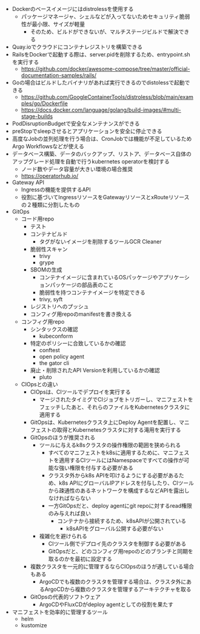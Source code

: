 - Dockerのベースイメージにはdistrolessを使用する
    - パッケージマネージャ、シェルなどが入ってないためセキュリティ脆弱性が最小限、サイズが軽量
        - そのため、ビルドができないが、マルチステージビルドで解決できる
- Quay.ioでクラウドにコンテナレジストリを構築できる
- RailsをDockerで起動する際は、server.pidを削除するため、entrypoint.shを実行する
    - https://github.com/docker/awesome-compose/tree/master/official-documentation-samples/rails/
- Goの場合はビルドしたバイナリがあれば実行できるのでdistolessで起動できる
    - https://github.com/GoogleContainerTools/distroless/blob/main/examples/go/Dockerfile
    - https://docs.docker.com/language/golang/build-images/#multi-stage-builds
- PodDisruptionBudgetで安全なメンテナンスができる
- preStopでsleepさせるとアプリケーションを安全に停止できる
- 高度なJobの並列処理を行う場合は、CronJobでは機能が不足しているためArgo Workflowsなどが使える
- データベース構築、データのバックアップ、リストア、データベース自体のアップグレード処理を自動で行うkubernetes operatorを検討する
    - ノード数やデータ容量が大きい環境の場合推奨
    - https://operatorhub.io/
- Gateway API
    - Ingressの機能を提供するAPI
    - 役割に基づいてIngressリソースをGatewayリソースとxRouteリソースの２種類に分割したもの
- GitOps
    - コード用repo
        - テスト
        - コンテナビルド
            - タグがないイメージを削除するツールGCR Cleaner
        - 脆弱性スキャン
            - trivy
            - grype
        - SBOMの生成
            - コンテナイメージに含まれているOSパッケージやアプリケーションパッケージの部品表のこと
            - 脆弱性を持つコンテナイメージを特定できる
            - trivy, syft
        - レジストリへのプッシュ
        - コンフィグ用repoのmanifestを書き換える
    - コンフィグ用repo
        - シンタックスの確認
            - kubeconform
        - 特定のポリシーに合致しているかの確認
            - conftest
            - open policy agent
            - the gator cli
        - 廃止・削除されたAPI Versionを利用しているかの確認
             - pluto
    - CIOpsとの違い
        - CIOpsは、CIツールでデプロイを実行する
            - マージされたタイミグでCIジョブをトリガーし、マニフェストをフェッチしたあと、それらのファイルをKubernetesクラスタに適用する
        - GitOpsは、Kubernetesクラスタ上にDeploy Agentを配置し、マニフェストの取得とKubernetesクラスタに対する滝用を実行する
        - GitOpsのほうが推奨される
            - ツールに与えるk8sクラスタの操作権限の範囲を狭められる
                - すべてのマニフェストをk8sに適用するために、マニフェストを適用するCIツールにはNamespaceですべての操作が可能な強い権限を付与する必要がある
                - クラスタ外からk8s APIを叩けるようにする必要があるため、k8s APIにグローバルIPアドレスを付与したり、CIツールから疎通性のあるネットワークを構成するなどAPIを露出しなければならない
                - 一方GitOpsだと、deploy agentにgit repoに対するread権限のみ与えれば良い
                    - コンテナから接続するため、k8sAPIが公開されている
                        - k8sAPIをグローバル公開する必要がない
            - 複雑化を避けられる
                - CIツール側でデプロイ先のクラスタを制御する必要がある
                - GitOpsだと、どのコンフィグ用repoのどのブランチと同期を取るのかを最初に設定する
        - 複数クラスタを一元的に管理するならCIOpsのほうが適している場合もある
            - ArgoCDでも複数のクラスタを管理する場合は、クラスタ外にあるArgoCDから複数のクラスタを管理するアーキテクチャを取る
        - GitOpsの代表的ソフトウェア
            - ArgoCDやFluxCDがdeploy agentとしての役割を果たす
- マニフェストを効率的に管理するツール
    - helm
    - kustomize
